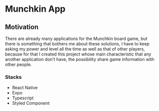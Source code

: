# Munchkin App

## Motivation

There are already many applications for the Munchkin board game, but there is something that bothers me about these solutions, I have to keep asking my power and level all the time as well as that of other players, because for that I created this project whose main characteristic that any another application don't have, the possibility share game information with other people.


### Stacks

- React Native
- Expo
- Typescript
- Styled Component
